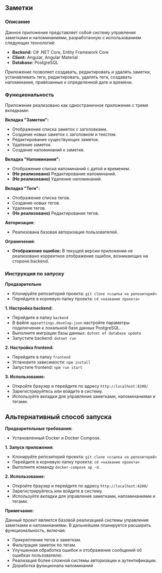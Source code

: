 ## Заметки

### Описание

Данное приложение представляет собой систему управления заметками и напоминаниями, разработанную с использованием следующих технологий:

- **Backend:** C# .NET Core, Entity Framework Core
- **Client:** Angular, Angular Material
- **Database:** PostgreSQL

Приложение позволяет создавать, редактировать и удалять заметки, устанавливать теги, редактировать, удалять теги, создавать напоминания, привязанные к определенной дате и времени.

### Функциональность

Приложение реализовано как одностраничное приложение с тремя вкладками:

**Вкладка "Заметки":**

- Отображение списка заметок с заголовками.
- Создание новых заметок с заголовком и текстом.
- Редактирование существующих заметок.
- Удаление заметок.
- Создание напоминаний к заметке.

**Вкладка "Напоминания":**

- Отображение списка напоминаний с датой и временем.
- **(Не реализовано)** Редактирование напоминаний.
- **(Не реализовано)** Удаление напоминаний.

**Вкладка "Теги":**

- Отображение списка тегов.
- Создание новых тегов.
- Удаление тегов.
- **(Не реализовано)** Редактирование тегов.

**Авторизация:**

- Реализована базовая авторизация пользователей.

**Ограничения:**

- **Отображение ошибок:** В текущей версии приложения не реализовано корректное отображение ошибок, возникающих на стороне backend.

### Инструкция по запуску

**Предварительно**

- Клонируйте репозиторий проекта: `git clone <ссылка на репозиторий>`
- Перейдите в корневую папку проекта: `cd <название проекта>`

**1. Настройка backend:**

- Перейдите в папку `backend`
- В файле `appsettings.develop.json` настройте параметры подключения к локальной базе данных PostgreSQL.
- Выполните миграции базы данных: `dotnet ef database update`
- Запустите backend: `dotnet run`

**2. Настройка frontend:**

- Перейдите в папку `frontend`
- Установите зависимости: `npm install`
- Запустите frontend: `npm run start`

**3. Использование:**

- Откройте браузер и перейдите по адресу `http://localhost:4200/`
- Зарегистрируйтесь или войдите в систему.
- Используйте вкладки для управления заметками, напоминаниями и тегами.

## Альтернативный способ запуска

**Предварительные требования:**

- Установленный Docker и Docker Compose.

**1. Запуск приложения:**

- Клонируйте репозиторий проекта: `git clone <ссылка на репозиторий>`
- Перейдите в корневую папку проекта: `cd <название проекта>`
- Выполните команду `docker-compose up -d`.

**2. Использование:**

- Откройте браузер и перейдите по адресу `http://localhost:4200/`
- Зарегистрируйтесь или войдите в систему.
- Используйте вкладки для управления заметками, напоминаниями и тегами.

**Примечание:**

Данный проект является базовой реализацией системы управления заметками и напоминаниями. В дальнейшем планируется расширить функциональность, включая:

- Прикрепление тегов к заметкам.
- Фильтрация заметок по тегам.
- Улучшенная обработка ошибок и отображение сообщений об ошибках пользователю.
- Реализация более сложной системы авторизации и аутентификации.
- Доработка функционала напоминаний
